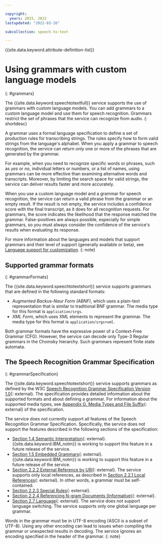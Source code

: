 ```yaml
---

copyright:
  years: 2015, 2022
lastupdated: "2022-03-16"

subcollection: speech-to-text

---
```


{{site.data.keyword.attribute-definition-list}}

# Using grammars with custom language models
{: #grammars}

The {{site.data.keyword.speechtotextfull}} service supports the use of grammars with custom language models. You can add grammars to a custom language model and use them for speech recognition. Grammars restrict the set of phrases that the service can recognize from audio.
{: shortdesc}

A grammar uses a formal language specification to define a set of production rules for transcribing strings. The rules specify how to form valid strings from the language's alphabet. When you apply a grammar to speech recognition, the service can return only one or more of the phrases that are generated by the grammar.

For example, when you need to recognize specific words or phrases, such as *yes* or *no*, individual letters or numbers, or a list of names, using grammars can be more effective than examining alternative words and transcripts. Moreover, by limiting the search space for valid strings, the service can deliver results faster and more accurately.

When you use a custom language model and a grammar for speech recognition, the service can return a valid phrase from the grammar or an empty result. If the result is not empty, the service includes a confidence score with the final transcript, as it does for all recognition requests. For grammars, the score indicates the likelihood that the response matched the grammar. False-positives are always possible, especially for simple grammars, so you must always consider the confidence of the service's results when evaluating its response.

For more information about the languages and models that support grammars and their level of support (generally available or beta), see [Language support for customization](/docs/speech-to-text?topic=speech-to-text-custom-support).
{: note}

## Supported grammar formats
{: #grammarFormats}

The {{site.data.keyword.speechtotextshort}} service supports grammars that are defined in the following standard formats:

-   *Augmented Backus-Naur Form (ABNF)*, which uses a plain-text representation that is similar to traditional BNF grammar. The media type for this format is `application/srgs`.
-   *XML Form*, which uses XML elements to represent the grammar. The media type for this format is `application/srgs+xml`.

Both grammar formats have the expressive power of a Context-Free Grammar (CFG). However, the service can decode only Type-3 Regular grammars in the Chomsky hierarchy. Such grammars represent finite state automata.

## The Speech Recognition Grammar Specification
{: #grammarSpecification}

The {{site.data.keyword.speechtotextshort}} service supports grammars as defined by the W3C [Speech Recognition Grammar Specification Version 1.0](https://www.w3.org/TR/speech-grammar/){: external}. The specification provides detailed information about the supported formats and about defining a grammar. For information about the supported media types, see [Appendix G. Media Types and File Suffix](https://www.w3.org/TR/speech-grammar/#AppG){: external} of the specification.

The service does *not* currently support all features of the Speech Recognition Grammar Specification. Specifically, the service does not support the features described in the following sections of the specification:

-   [Section 1.4 Semantic Interpretation](https://www.w3.org/TR/speech-grammar/#S1.4){: external}. {{site.data.keyword.IBM_notm}} is working to support this feature in a future release of the service.
-   [Section 1.5 Embedded Grammars](https://www.w3.org/TR/speech-grammar/#S1.5){: external}. {{site.data.keyword.IBM_notm}} is working to support this feature in a future release of the service.
-   [Section 2.2.2 External Reference by URI](https://www.w3.org/TR/speech-grammar/#S2.2.2){: external}. The service supports only local references, as described in [Section 2.2.1 Local References](https://www.w3.org/TR/speech-grammar/#S2.2.1){: external}. In other words, a grammar must be self-contained.
-   [Section 2.2.3 Special Rules](https://www.w3.org/TR/speech-grammar/#S2.2.3){: external}.
-   [Section 2.2.4 Referencing N-gram Documents (Informative)](https://www.w3.org/TR/speech-grammar/#S2.2.4){: external}.
-   [Section 2.7 Language](https://www.w3.org/TR/speech-grammar/#S2.7){: external}. The service does not support language switching. The service supports only one global language per grammar.

Words in the grammar must be in UTF-8 encoding (ASCII is a subset of UTF-8). Using any other encoding can lead to issues when compiling the grammar or unexpected results in decoding. The service ignores an encoding specified in the header of the grammar.
{: note}
